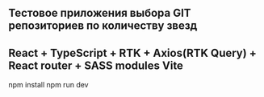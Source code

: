 ## Тестовое приложения выбора GIT репозиториев по количеству звезд
## React + TypeScript + RTK + Axios(RTK Query) + React router + SASS modules Vite

npm install
npm run dev

